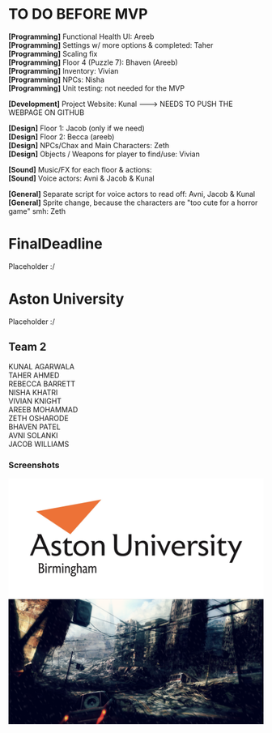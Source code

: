 # TO DO BEFORE MVP
<b>[Programming]</b> Functional Health UI:  Areeb <br/>
<b>[Programming]</b> Settings w/ more options & completed:  Taher  <br/>
<b>[Programming]</b> Scaling fix <br/>
<b>[Programming]</b> Floor 4 (Puzzle 7):  Bhaven (Areeb) <br/>
<b>[Programming]</b> Inventory:  Vivian<br/>
<b>[Programming]</b> NPCs:  Nisha <br/>
<b>[Programming]</b> Unit testing:  not needed for the MVP<br/>

<b>[Development]</b> Project Website:  Kunal ---> NEEDS TO PUSH THE WEBPAGE ON GITHUB <br/>

<b>[Design]</b> Floor 1:  Jacob (only if we need) <br/>
<b>[Design]</b> Floor 2:  Becca (areeb) <br/>
<b>[Design]</b> NPCs/Chax and Main Characters:  Zeth <br/>
<b>[Design]</b> Objects / Weapons for player to find/use:  Vivian <br/>

<b>[Sound]</b> Music/FX for each floor & actions: <br/>
<b>[Sound]</b> Voice actors:  Avni & Jacob & Kunal <br/>

<b>[General]</b> Separate script for voice actors to read off:  Avni, Jacob & Kunal <br/>
<b>[General]</b> Sprite change, because the characters are "too cute for a horror game" smh:  Zeth<br/>



# FinalDeadline

Placeholder :/

# Aston University

Placeholder :/

## Team 2

KUNAL AGARWALA <br/>
TAHER AHMED <br/>
REBECCA BARRETT <br/>
NISHA KHATRI <br/>
VIVIAN KNIGHT <br/>
AREEB MOHAMMAD <br/>
ZETH OSHARODE <br/>
BHAVEN PATEL <br/>
AVNI SOLANKI <br/>
JACOB WILLIAMS <br/>

### Screenshots
![](core/assets/images/aston_resized.jpg)
![](core/assets/images/gamemenu.png)
